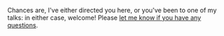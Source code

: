 Chances are, I've either directed you here, or you've been to one of my talks: in either case, welcome! Please [let me know if you have any questions](mailto:jesse@mill.capital). 
